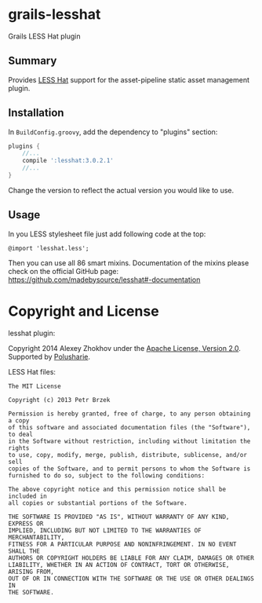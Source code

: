grails-lesshat
============

Grails LESS Hat plugin

Summary
-------

Provides [LESS Hat][lesshat] support for the asset-pipeline static asset management plugin.

Installation
------------

In `BuildConfig.groovy`, add the dependency to "plugins" section:

```groovy
plugins {
    //...
    compile ':lesshat:3.0.2.1'
    //...
}
```

Change the version to reflect the actual version you would like to use.

Usage
-----

In you LESS stylesheet file just add following code at the top:

```
@import 'lesshat.less';
```

Then you can use all 86 smart mixins. Documentation of the mixins please check on the official GitHub page:
https://github.com/madebysource/lesshat#-documentation


Copyright and License
===

lesshat plugin:

Copyright 2014 Alexey Zhokhov under the [Apache License, Version 2.0](LICENSE). Supported by [Polusharie][polusharie].

LESS Hat files:

```
The MIT License
   
Copyright (c) 2013 Petr Brzek
   
Permission is hereby granted, free of charge, to any person obtaining a copy
of this software and associated documentation files (the "Software"), to deal
in the Software without restriction, including without limitation the rights
to use, copy, modify, merge, publish, distribute, sublicense, and/or sell
copies of the Software, and to permit persons to whom the Software is
furnished to do so, subject to the following conditions:

The above copyright notice and this permission notice shall be included in
all copies or substantial portions of the Software.

THE SOFTWARE IS PROVIDED "AS IS", WITHOUT WARRANTY OF ANY KIND, EXPRESS OR
IMPLIED, INCLUDING BUT NOT LIMITED TO THE WARRANTIES OF MERCHANTABILITY,
FITNESS FOR A PARTICULAR PURPOSE AND NONINFRINGEMENT. IN NO EVENT SHALL THE
AUTHORS OR COPYRIGHT HOLDERS BE LIABLE FOR ANY CLAIM, DAMAGES OR OTHER
LIABILITY, WHETHER IN AN ACTION OF CONTRACT, TORT OR OTHERWISE, ARISING FROM,
OUT OF OR IN CONNECTION WITH THE SOFTWARE OR THE USE OR OTHER DEALINGS IN
THE SOFTWARE.
```

[lesshat]: http://lesshat.madebysource.com/
[polusharie]: http://www.polusharie.com
